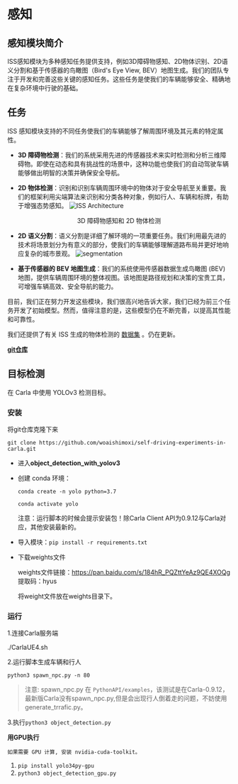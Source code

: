 # 感知

## 感知模块简介

ISS感知模块为多种感知任务提供支持，例如3D障碍物感知、2D物体识别、2D语义分割和基于传感器的鸟瞰图（Bird's Eye View, BEV）地图生成。我们的团队专注于开发和完善这些关键的感知任务。这些任务是使我们的车辆能够安全、精确地在复杂环境中行驶的基础。

## 任务

ISS 感知模块支持的不同任务使我们的车辆能够了解周围环境及其元素的特定属性。

- **3D 障碍物检测**：我们的系统采用先进的传感器技术来实时检测和分析三维障碍物。即使在动态和具有挑战性的场景中，这种功能也使我们的自动驾驶车辆能够做出明智的决策并确保安全导航。

- **2D 物体检测**：识别和识别车辆周围环境中的物体对于安全导航至关重要。我们的框架利用尖端算法来识别和分类各种对象，例如行人、车辆和标牌，有助于增强态势感知。
  ![ISS Architecture](../img/ecosys_iss/perception/detection_pp_small.gif)

<center> 3D 障碍物感知和 2D 物体检测 </center>
<p> </p>

- **2D 语义分割**：语义分割是详细了解环境的一项重要任务。我们利用最先进的技术将场景划分为有意义的部分，使我们的车辆能够理解道路布局并更好地响应复杂的城市景观。
  ![segmentation](../img/ecosys_iss/perception/segmentation.png)


- **基于传感器的 BEV 地图生成**：我们的系统使用传感器数据生成鸟瞰图 (BEV) 地图，提供车辆周围环境的整体视图。该地图是路径规划和决策的宝贵工具，可增强车辆高效、安全导航的能力。


目前，我们正在努力开发这些模块，我们很高兴地告诉大家，我们已经为前三个任务开发了初始模型。然而，值得注意的是，这些模型仍在不断完善，以提高其性能和可靠性。

我们还提供了有关 ISS 生成的物体检测的 [数据集](https://drive.google.com/drive/folders/1EUKrZdwPsxJ3pI6GrOdemPLJKHmy1xi3?usp=drive_link) 。仍在更新。

[**git仓库**](https://github.com/woaishimoxi/self-driving-experiments-in-carla/tree/master/object_detection_with_yolov3)

## 目标检测

在 Carla 中使用 YOLOv3 检测目标。 

### 安装

 将git仓库克隆下来

```
git clone https://github.com/woaishimoxi/self-driving-experiments-in-carla.git
```

- 进入**object_detection_with_yolov3**

- 创建 conda 环境：

  ```
  conda create -n yolo python=3.7
  ```

  ```
  conda activate yolo
  ```

  注意：运行脚本的时候会提示安装包！除Carla Client API为0.9.12与Carla对应，其他安装最新的。

- 导入模块：`pip install -r requirements.txt`

- 下载weights文件

  weights文件链接：https://pan.baidu.com/s/184hR_PQZttYeAz9QE4XOQg  提取码：hyus 

  将weight文件放在weights目录下。

### 运行

1.连接Carla服务端

./CarlaUE4.sh

2.运行脚本生成车辆和行人

```
python3 spawn_npc.py -n 80
```

> 注意: spawn_npc.py 在 `PythonAPI/examples`，该测试是在Carla-0.9.12，最新版Carla没有spawn_npc.py,但是会出现行人倒着走的问题，不妨使用generate_trrafic.py。

3.执行`python3 object_detection.py` 

**用GPU执行**

```
如果需要 GPU 计算, 安装 nvidia-cuda-toolkit。
```

1. `pip install yolo34py-gpu`
2. `python3 object_detection_gpu.py`



















